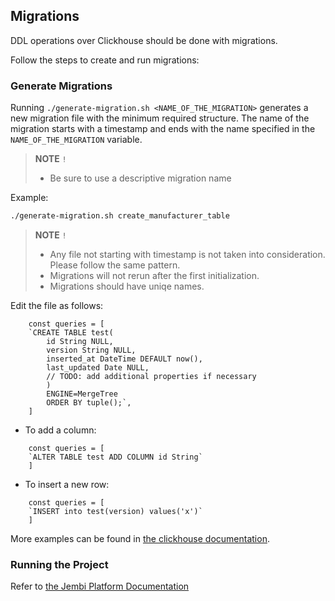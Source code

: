## Migrations

DDL operations over Clickhouse should be done with migrations. 

Follow the steps to create and run migrations: 

### Generate Migrations 

Running `./generate-migration.sh <NAME_OF_THE_MIGRATION>` generates a new migration file with the minimum required structure. 
The name of the migration starts with a timestamp and ends with the name specified in the `NAME_OF_THE_MIGRATION` variable.

> **NOTE**  `!` 
> * Be sure to use a descriptive migration name

Example: 
```sh
./generate-migration.sh create_manufacturer_table
```

> **NOTE**  `!` 
> * Any file not starting with timestamp is not taken into consideration. Please follow the same pattern.
> * Migrations will not rerun after the first initialization.
> * Migrations should have uniqe names.

Edit the file as follows:

```
	const queries = [
	`CREATE TABLE test(
		id String NULL,
		version String NULL,
		inserted_at DateTime DEFAULT now(),
		last_updated Date NULL,
		// TODO: add additional properties if necessary
		) 
		ENGINE=MergeTree
		ORDER BY tuple();`,
	] 
```

* To add a column:

```
	const queries = [
	`ALTER TABLE test ADD COLUMN id String`
	] 
```

* To insert a new row:

```
	const queries = [
	`INSERT into test(version) values('x')`
	] 
```

More examples can be found in [the clickhouse documentation](https://clickhouse.com/docs/en/analyze).

### Running the Project

Refer to [the Jembi Platform Documentation](https://app.gitbook.com/o/lTiMw1wKTVQEjepxV4ou/s/ozRkSu9v4EJR8LJ8nFIv/)
